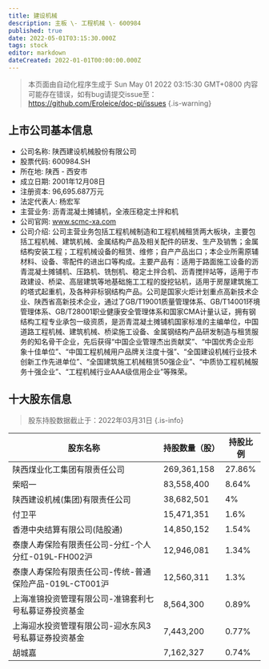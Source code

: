 ```yaml
---
title: 建设机械
description: 主板 \- 工程机械 \- 600984
published: true
date: 2022-05-01T03:15:30.000Z
tags: stock
editor: markdown
dateCreated: 2022-01-01T00:00:00.000Z
---
```


> 本页面由自动化程序生成于 Sun May 01 2022 03:15:30 GMT+0800
> 内容可能存在错误，如有bug请提交issue至：https://github.com/Eroleice/doc-pi/issues
{.is-warning}

## 上市公司基本信息
- 公司名称: 陕西建设机械股份有限公司
- 股票代码: 600984.SH
- 所在地: 陕西 - 西安市
- 成立日期: 2001年12月08日
- 注册资本: 96,695.687万元
- 法定代表人: 杨宏军
- 主营业务: 沥青混凝土摊铺机，全液压稳定土拌和机
- 公司官网: www.scmc-xa.com
- 公司介绍: 公司主营业务包括工程机械制造和工程机械租赁两大板块，主要包括工程机械、建筑机械、金属结构产品及相关配件的研发、生产及销售；金属结构安装工程；工程机械设备的租赁、维修；自产产品出口；本企业所需原辅材料、设备、零配件的进出口等构成。主要产品有：适用于路面施工设备的沥青混凝土摊铺机、压路机、铣刨机、稳定土拌合机、沥青搅拌站等，适用于市政建设、桥梁、高层建筑等地基础施工工程的旋挖钻机，适用于房屋建筑施工的塔式起重机，及各种非标钢结构产品。公司是国家火炬计划重点高新技术企业、陕西省高新技术企业，通过了GB/T19001质量管理体系、GB/T14001环境管理体系、GB/T28001职业健康安全管理体系和国家CMA计量认证，拥有钢结构工程专业承包一级资质，是沥青混凝土摊铺机国家标准的主编单位，中国道路工程机械、建筑机械、桥梁施工设备、金属钢结构产品研发制造与租赁服务的知名骨干企业，先后获得“中国企业管理杰出贡献奖”、“中国优秀企业形象十佳单位”、“中国工程机械用户品牌关注度十强”、“全国建设机械行业技术创新工作先进单位”、“全国建筑施工机械租赁50强企业”、“中质协工程机械服务十强企业”、“工程机械行业AAA级信用企业”等殊荣。


## 十大股东信息
> 股东持股数据截止于：2022年03月31日
{.is-info}

| 股东名称 | 持股数量（股） | 持股比例 |
| --- | --- | --- |
| 陕西煤业化工集团有限责任公司 | 269,361,158 | 27.86% |
| 柴昭一 | 83,558,400 | 8.64% |
| 陕西建设机械(集团)有限责任公司 | 38,682,501 | 4% |
| 付卫平 | 15,471,351 | 1.6% |
| 香港中央结算有限公司(陆股通) | 14,850,152 | 1.54% |
| 泰康人寿保险有限责任公司-分红-个人分红-019L-FH002沪 | 12,946,081 | 1.34% |
| 泰康人寿保险有限责任公司-传统-普通保险产品-019L-CT001沪 | 12,560,311 | 1.3% |
| 上海准锦投资管理有限公司-准锦套利七号私募证券投资基金 | 8,564,300 | 0.89% |
| 上海迎水投资管理有限公司-迎水东风3号私募证券投资基金 | 7,443,200 | 0.77% |
| 胡城嘉 | 7,162,327 | 0.74% |




